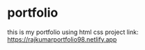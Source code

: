 # portfolio
this is my portfolio using html css
project link: https://rajkumarportfolio98.netlify.app
